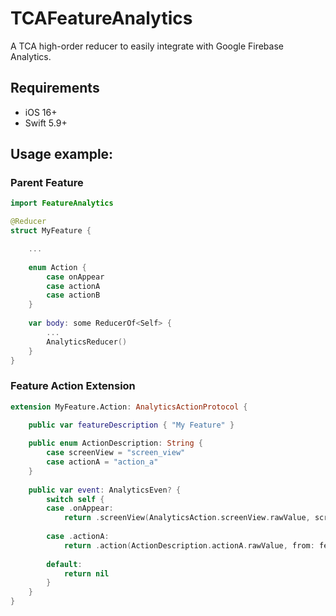 # TCAFeatureAnalytics

A TCA high-order reducer to easily integrate with Google Firebase Analytics.

## Requirements

- iOS 16+
- Swift 5.9+

## Usage example:

### Parent Feature

```swift
import FeatureAnalytics

@Reducer
struct MyFeature {

    ...
    
    enum Action {
        case onAppear
        case actionA
        case actionB
    }
    
    var body: some ReducerOf<Self> {
        ...
        AnalyticsReducer()
    }
}
```
### Feature Action Extension

```swift
extension MyFeature.Action: AnalyticsActionProtocol {

    public var featureDescription { "My Feature" }
    
    public enum ActionDescription: String {
        case screenView = "screen_view"
        case actionA = "action_a"
    }
    
    public var event: AnalyticsEven? {
        switch self {
        case .onAppear:
            return .screenView(AnalyticsAction.screenView.rawValue, screenClass: featureDescription)
            
        case .actionA:
            return .action(ActionDescription.actionA.rawValue, from: featureDescrition)
        
        default:
            return nil
        }
    } 
}
```
